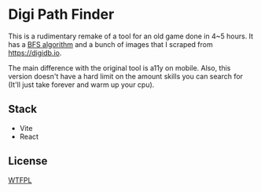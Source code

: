 # Digi Path Finder

This is a rudimentary remake of a tool for an old game done in 4~5 hours.
It has a [BFS algorithm](./src/lib/path-finder/README.md) and a bunch of images that I scraped from https://digidb.io.

The main difference with the original tool is a11y on mobile. Also, this version doesn't have a hard limit on the amount skills you can search for (It'll just take forever and warm up your cpu).

## Stack

- Vite
- React

## License

[WTFPL](./LICENSE)
